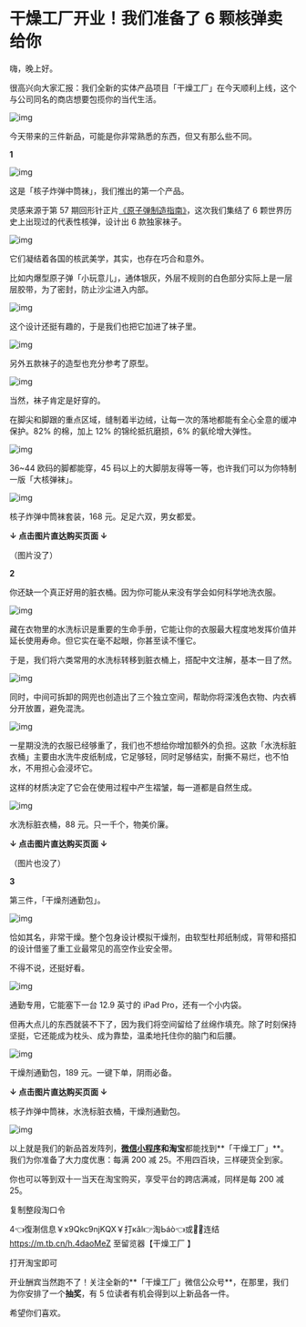 # 干燥工厂开业！我们准备了 6 颗核弹卖给你

嗨，晚上好。

很高兴向大家汇报：我们全新的实体产品项目「干燥工厂」在今天顺利上线，这个与公司同名的商店想要包揽你的当代生活。

![img](https://i.loli.net/2021/10/04/Tn7UKge3LBG1pu4.png)

今天带来的三件新品，可能是你非常熟悉的东西，但又有那么些不同。



 **1** 

![img](https://mmbiz.qpic.cn/sz_mmbiz_png/UK0AGBNP1N7h8vvDpvkicwweo2TvwO1HMgjk0Nb6Tp5z11zyKbkpzqUOQFOUv6ojLdHEicDOoV6VSeO5ctba38Iw/640?wx_fmt=png)

这是「核子炸弹中筒袜」，我们推出的第一个产品。

灵感来源于第 57 期回形针正片[《原子弹制造指南》](http://mp.weixin.qq.com/s?__biz=MzA3NDM1MjUwNg==&mid=2247486189&idx=1&sn=5097448f5da5372a03b37a40acbd0cff&chksm=9f0058f8a877d1ee26d216a60381dfb114d6338724d4b6d53d1c2cb1f32d987a7a2307e004dc&scene=21#wechat_redirect)，这次我们集结了 6 颗世界历史上出现过的代表性核弹，设计出 6 款独家袜子。

![img](https://i.loli.net/2021/10/04/jw2O8K7BmtGUoV6.png)

它们凝结着各国的核武美学，其实，也存在巧合和意外。

比如内爆型原子弹「小玩意儿」，通体银灰，外层不规则的白色部分实际上是一层层胶带，为了密封，防止沙尘进入内部。

![img](https://i.loli.net/2021/10/04/MVGjeBSt9guIoAH.png)

这个设计还挺有趣的，于是我们也把它加进了袜子里。

![img](https://i.loli.net/2021/10/04/D1cZ2zPGMrAfJBw.png)

另外五款袜子的造型也充分参考了原型。

![img](https://i.loli.net/2021/10/04/p78VObjayKHR6Jw.png)

当然，袜子肯定是好穿的。

在脚尖和脚跟的重点区域，缝制着半边绒，让每一次的落地都能有全心全意的缓冲保护。82% 的棉，加上 12% 的锦纶抵抗磨损，6% 的氨纶增大弹性。

![img](https://i.loli.net/2021/10/04/DRr9KqACJm7wSzP.png)

36~44 欧码的脚都能穿，45 码以上的大脚朋友得等一等，也许我们可以为你特制一版「大核弹袜」。

![img](https://mmbiz.qpic.cn/sz_mmbiz_png/UK0AGBNP1N4TmJ4x3j4egiay0COMic5wf4Tf4ptqvN83oJc5FUG2XkdibODRFTdzmXkIaVVBc5iatnTF7MJt7JGIlQ/640?wx_fmt=png)

核子炸弹中筒袜套装，168 元。足足六双，男女都爱。

**↓ 点击图片直达购买页面 ↓**

（图片没了）



 **2** 

你还缺一个真正好用的脏衣桶。因为你可能从来没有学会如何科学地洗衣服。

![img](https://i.loli.net/2021/10/04/wZNV4jdDtJo2X7f.png)

藏在衣物里的水洗标识是重要的生命手册，它能让你的衣服最大程度地发挥价值并延长使用寿命。但它实在毫不起眼，你甚至读不懂它。

于是，我们将六类常用的水洗标转移到脏衣桶上，搭配中文注解，基本一目了然。

![img](https://i.loli.net/2021/10/04/J8peSkzU9YKyHOX.png)

同时，中间可拆卸的网兜也创造出了三个独立空间，帮助你将深浅色衣物、内衣裤分开放置，避免混洗。

![img](https://i.loli.net/2021/10/04/PkbdYrexuLng8wt.png)

一星期没洗的衣服已经够重了，我们也不想给你增加额外的负担。这款「水洗标脏衣桶」主要由水洗牛皮纸制成，它足够轻，同时足够结实，耐撕不易烂，也不怕水，不用担心会浸坏它。

这样的材质决定了它会在使用过程中产生褶皱，每一道都是自然生成。

![img](https://mmbiz.qpic.cn/sz_mmbiz_gif/UK0AGBNP1N4zXjPMTwnhSUmwlrl8P9o8vDK7pjib01Ys6iaWTtBxKricVuUPWsHnfU2jknbnIVCAY27SFUYYKnxsw/640?wx_fmt=gif)

水洗标脏衣桶，88 元。只一千个，物美价廉。

**↓ 点击图片直达购买页面 ↓**

（图片也没了）



 **3** 

第三件，「干燥剂通勤包」。

![img](https://i.loli.net/2021/10/04/BPOQhM1wXLvqZ2f.png)

恰如其名，非常干燥。整个包身设计模拟干燥剂，由软型杜邦纸制成，背带和搭扣的设计借鉴了重工业最常见的高空作业安全带。

不得不说，还挺好看。

![img](https://i.loli.net/2021/10/04/f7La8kEtKRuxGTF.png)

通勤专用，它能塞下一台 12.9 英寸的 iPad Pro，还有一个小内袋。

但再大点儿的东西就装不下了，因为我们将空间留给了丝绵作填充。除了时刻保持坚挺，它还能成为枕头、成为靠垫，温柔地托住你的脑门和后腰。

![img](https://i.loli.net/2021/10/04/6lXyZWMOcqsDUvx.png)

干燥剂通勤包，189 元。一键下单，阴雨必备。

**↓ 点击图片直达购买页面 ↓**





核子炸弹中筒袜，水洗标脏衣桶，干燥剂通勤包。

![img](https://i.loli.net/2021/10/04/C3A6HLJie15BfQ2.png)

以上就是我们的新品首发阵列，[**微信小程序**](https://wemp.app/posts/2d03c733-5811-41a3-b796-4e7f51d7193f)**和淘宝**都能找到**「干燥工厂」**。我们为你准备了大力度优惠：每满 200 减 25。不用四百块，三样硬货全到家。

你也可以等到双十一当天在淘宝购买，享受平台的跨店满减，同样是每 200 减 25。

复制整段淘口令

4👈復淛信息￥x9Qkc9njKQX￥打кǎI👉淘Ьáò👈或點̸击̸连结 https://m.tb.cn/h.4daoMeZ 至留览器【干燥工厂   】

打开淘宝即可

开业酬宾当然跑不了！关注全新的**「干燥工厂」微信公众号**，在那里，我们为你安排了一个**抽奖**，有 5 位读者有机会得到以上新品各一件。

希望你们喜欢。

